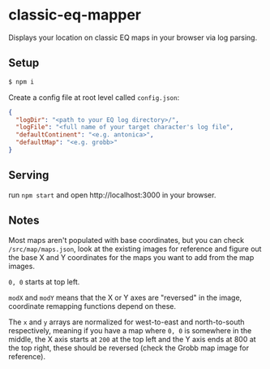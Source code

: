 # classic-eq-mapper
Displays your location on classic EQ maps in your browser via log parsing.

## Setup
```bash
$ npm i
```

Create a config file at root level called `config.json`:
```json
{
  "logDir": "<path to your EQ log directory>/",
  "logFile": "<full name of your target character's log file",
  "defaultContinent": "<e.g. antonica>",
  "defaultMap": "<e.g. grobb>"
}
```

## Serving
run `npm start` and open http://localhost:3000 in your browser.

## Notes
Most maps aren't populated with base coordinates, but you can check `/src/map/maps.json`, look at the existing images for reference and figure out the base X and Y coordinates for the maps you want to add from the map images.

`0, 0` starts at top left.

`modX` and `modY` means that the X or Y axes are "reversed" in the image, coordinate remapping functions depend on these.

The `x` and `y` arrays are normalized for west-to-east and north-to-south respectively, meaning if you have a map where `0, 0` is somewhere in the middle, the X axis starts at `200` at the top left and the Y axis ends at 800 at the top right, these should be reversed (check the Grobb map image for reference).